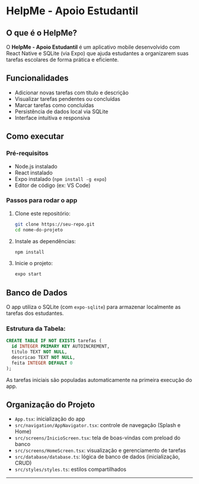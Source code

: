 # HelpMe - Apoio Estudantil

## O que é o HelpMe?
O **HelpMe - Apoio Estudantil** é um aplicativo mobile desenvolvido com React Native e SQLite (via Expo) que ajuda estudantes a organizarem suas tarefas escolares de forma prática e eficiente.

## Funcionalidades
- Adicionar novas tarefas com título e descrição
- Visualizar tarefas pendentes ou concluídas
- Marcar tarefas como concluídas
- Persistência de dados local via SQLite
- Interface intuitiva e responsiva

## Como executar

### Pré-requisitos
- Node.js instalado
- React instalado
- Expo instalado (`npm install -g expo`)
- Editor de código (ex: VS Code)

### Passos para rodar o app
1. Clone este repositório:
   ```bash
   git clone https://seu-repo.git
   cd nome-do-projeto
   ```
2. Instale as dependências:
   ```bash
   npm install
   ```
3. Inicie o projeto:
   ```bash
   expo start
   ```

## Banco de Dados
O app utiliza o SQLite (com `expo-sqlite`) para armazenar localmente as tarefas dos estudantes.

### Estrutura da Tabela:
```sql
CREATE TABLE IF NOT EXISTS tarefas (
  id INTEGER PRIMARY KEY AUTOINCREMENT,
  titulo TEXT NOT NULL,
  descricao TEXT NOT NULL,
  feita INTEGER DEFAULT 0
);
```

As tarefas iniciais são populadas automaticamente na primeira execução do app.

## Organização do Projeto

- `App.tsx`: inicialização do app
- `src/navigation/AppNavigator.tsx`: controle de navegação (Splash e Home)
- `src/screens/InicioScreen.tsx`: tela de boas-vindas com preload do banco
- `src/screens/HomeScreen.tsx`: visualização e gerenciamento de tarefas
- `src/database/database.ts`: lógica de banco de dados (inicialização, CRUD)
- `src/styles/styles.ts`: estilos compartilhados

---
